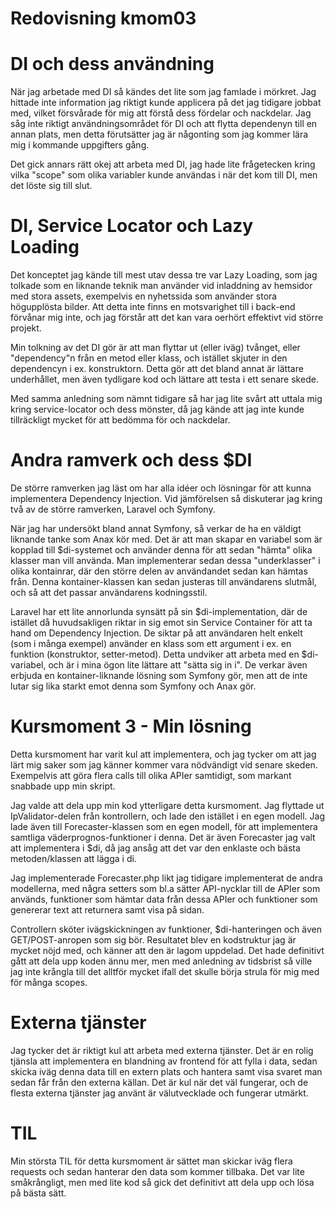 ---
---
Redovisning kmom03
=========================

# DI och dess användning

När jag arbetade med DI så kändes det lite som jag famlade i mörkret. Jag hittade inte information jag riktigt kunde applicera på det jag tidigare jobbat med, vilket försvårade för mig att förstå dess fördelar och nackdelar. Jag såg inte riktigt användningsområdet för DI och att flytta dependenyn till en annan plats, men detta förutsätter jag är någonting som jag kommer lära mig i kommande uppgifters gång.

Det gick annars rätt okej att arbeta med DI, jag hade lite frågetecken kring vilka "scope" som olika variabler kunde användas i när det kom till DI, men det löste sig till slut.

# DI, Service Locator och Lazy Loading

Det konceptet jag kände till mest utav dessa tre var Lazy Loading, som jag tolkade som en liknande teknik man använder vid inladdning av hemsidor med stora assets, exempelvis en nyhetssida som använder stora högupplösta bilder. Att detta inte finns en motsvarighet till i back-end förvånar mig inte, och jag förstår att det kan vara oerhört effektivt vid större projekt.

Min tolkning av det DI gör är att man flyttar ut (eller iväg) tvånget, eller "dependency"n från en metod eller klass, och istället skjuter in den dependencyn i ex. konstruktorn. Detta gör att det bland annat är lättare underhållet, men även tydligare kod och lättare att testa i ett senare skede.

Med samma anledning som nämnt tidigare så har jag lite svårt att uttala mig kring service-locator och dess mönster, då jag kände att jag inte kunde tillräckligt mycket för att bedömma för och nackdelar.

# Andra ramverk och dess $DI

De större ramverken jag läst om har alla idéer och lösningar för att kunna implementera Dependency Injection. Vid jämförelsen så diskuterar jag kring två av de större ramverken, Laravel och Symfony.

När jag har undersökt bland annat Symfony, så verkar de ha en väldigt liknande tanke som Anax kör med. Det är att man skapar en variabel som är kopplad till $di-systemet och använder denna för att sedan "hämta" olika klasser man vill använda. Man implementerar sedan dessa "underklasser" i olika kontainrar, där den större delen av användandet sedan kan hämtas från. Denna kontainer-klassen kan sedan justeras till användarens slutmål, och så att det passar användarens kodningsstil.

Laravel har ett lite annorlunda synsätt på sin $di-implementation, där de istället då huvudsakligen riktar in sig emot sin Service Container för att ta hand om Dependency Injection. De siktar på att användaren helt enkelt (som i många exempel) använder en klass som ett argument i ex. en funktion (konstruktor, setter-metod). Detta undviker att arbeta med en $di-variabel, och är i mina ögon lite lättare att "sätta sig in i". De verkar även erbjuda en kontainer-liknande lösning som Symfony gör, men att de inte lutar sig lika starkt emot denna som Symfony och Anax gör.

# Kursmoment 3 - Min lösning

Detta kursmoment har varit kul att implementera, och jag tycker om att jag lärt mig saker som jag känner kommer vara nödvändigt vid senare skeden. Exempelvis att göra flera calls till olika APIer samtidigt, som markant snabbade upp min skript.

Jag valde att dela upp min kod ytterligare detta kursmoment. Jag flyttade ut IpValidator-delen från kontrollern, och lade den istället i en egen modell. Jag lade även till Forecaster-klassen som en egen modell, för att implementera samtliga väderprognos-funktioner i denna. Det är även Forecaster jag valt att implementera i $di, då jag ansåg att det var den enklaste och bästa metoden/klassen att lägga i di.

Jag implementerade Forecaster.php likt jag tidigare implementerat de andra modellerna, med några setters som bl.a sätter API-nycklar till de APIer som används, funktioner som hämtar data från dessa APIer och funktioner som genererar text att returnera samt visa på sidan.

Controllern sköter ivägskickningen av funktioner, $di-hanteringen och även GET/POST-anropen som sig bör. Resultatet blev en kodstruktur jag är mycket nöjd med, och känner att den är lagom uppdelad. Det hade definitivt gått att dela upp koden ännu mer, men med anledning av tidsbrist så ville jag inte krångla till det alltför mycket ifall det skulle börja strula för mig med för många scopes.

# Externa tjänster

Jag tycker det är riktigt kul att arbeta med externa tjänster. Det är en rolig tjänsla att implementera en blandning av frontend för att fylla i data, sedan skicka iväg denna data till en extern plats och hantera samt visa svaret man sedan får från den externa källan. Det är kul när det väl fungerar, och de flesta externa tjänster jag använt är välutvecklade och fungerar utmärkt.

# TIL

Min största TIL för detta kursmoment är sättet man skickar iväg flera requests och sedan hanterar den data som kommer tillbaka. Det var lite småkrångligt, men med lite kod så gick det definitivt att dela upp och lösa på bästa sätt.
